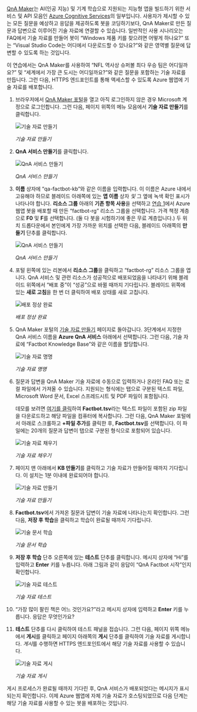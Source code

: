 [QnA Maker](https://www.qnamaker.ai/)는 AI(인공 지능) 및 기계 학습으로 지원되는 지능형 앱을 빌드하기 위한 서비스 및 API 모음인 [Azure Cognitive Services](https://www.microsoft.com/cognitive-services/)의 일부입니다. 사용자가 제시할 수 있는 모든 질문을 예상하고 응답을 제공하도록 봇을 코딩하기보다, QnA Maker로 만든 질문과 답변으로 이루어진 기술 자료에 연결할 수 있습니다. 일반적인 사용 시나리오는 FAQ에서 기술 자료를 만들어 봇이 “Windows 제품 키를 찾으려면 어떻게 하나요?” 또는 “Visual Studio Code는 어디에서 다운로드할 수 있나요?”와 같은 영역별 질문에 답변할 수 있도록 하는 것입니다.

이 연습에서는 QnA Maker를 사용하여 “NFL 역사상 슈퍼볼 최다 우승 팀은 어디일까요?” 및 “세계에서 가장 큰 도시는 어디일까요?”와 같은 질문을 포함하는 기술 자료를 만듭니다. 그런 다음, HTTPS 엔드포인트를 통해 액세스할 수 있도록 Azure 웹앱에 기술 자료를 배포합니다.

1. 브라우저에서 [QnA Maker 포털](https://www.qnamaker.ai/)을 열고 아직 로그인하지 않은 경우 Microsoft 계정으로 로그인합니다. 그런 다음, 페이지 위쪽의 메뉴 모음에서 **기술 자료 만들기**를 클릭합니다.
 
    ![기술 자료 만들기](../images/qna-new-kb.png)

    _기술 자료 만들기_

1. **QnA 서비스 만들기**를 클릭합니다.

    ![QnA 서비스 만들기](../images/create-kb-1.png)

    _QnA 서비스 만들기_

1. **이름** 상자에 “qa-factbot-kb”와 같은 이름을 입력합니다. 이 이름은 Azure 내에서 고유해야 하므로 블레이드 아래쪽에 있는 **앱 이름** 상자 *및* 그 옆에 녹색 확인 표시가 나타나야 합니다. **리소스 그룹** 아래의 **기존 항목 사용**을 선택하고 [연습 1](#Exercise1)에서 Azure 웹앱 봇을 배포할 때 만든 “factbot-rg” 리소스 그룹을 선택합니다. 가격 책정 계층으로 **F0** 및 **F**를 선택합니다. (둘 다 봇을 시험하기에 좋은 무료 계층입니다.) 두 위치 드롭다운에서 본인에게 가장 가까운 위치를 선택한 다음, 블레이드 아래쪽의 **만들기** 단추를 클릭합니다.

    ![QnA 서비스 만들기](../images/new-qna-maker-service.png)

    _QnA 서비스 만들기_

1. 포털 왼쪽에 있는 리본에서 **리소스 그룹**을 클릭하고 “factbot-rg” 리소스 그룹을 엽니다. QnA 서비스 및 관련 리소스가 성공적으로 배포되었음을 나타내기 위해 블레이드 위쪽에서 “배포 중”이 “성공”으로 바뀔 때까지 기다립니다. 블레이드 위쪽에 있는 **새로 고침**을 한 번 더 클릭하여 배포 상태를 새로 고칩니다.

    ![배포 정상 완료](../images/resource-group-master-2.png)

    _배포 정상 완료_

1. QnA Maker 포털의 [기술 자료 만들기](https://www.qnamaker.ai/Create) 페이지로 돌아갑니다. 3단계에서 지정한 QnA 서비스 이름을 **Azure QnA 서비스** 아래에서 선택합니다. 그런 다음, 기술 자료에 “Factbot Knowledge Base”와 같은 이름을 할당합니다.

    ![기술 자료 명명](../images/create-kb-2-3.png)

    _기술 자료 명명_

1. 질문과 답변을 QnA Maker 기술 자료에 수동으로 입력하거나 온라인 FAQ 또는 로컬 파일에서 가져올 수 있습니다. 지원되는 형식에는 탭으로 구분된 텍스트 파일, Microsoft Word 문서, Excel 스프레드시트 및 PDF 파일이 포함됩니다.

    데모를 보려면 [여기를 클릭](https://topcs.blob.core.windows.net/public/bots-resources.zip)하여 **Factbot.tsv**라는 텍스트 파일이 포함된 zip 파일을 다운로드하고 해당 파일을 컴퓨터에 복사합니다. 그런 다음, QnA Maker 포털에서 아래로 스크롤하고 **+파일 추가**를 클릭한 후, **Factbot.tsv**를 선택합니다. 이 파일에는 20개의 질문과 답변이 탭으로 구분된 형식으로 포함되어 있습니다.

    ![기술 자료 채우기](../images/create-kb-4.png)

    _기술 자료 채우기_

1. 페이지 맨 아래에서 **KB 만들기**를 클릭하고 기술 자료가 만들어질 때까지 기다립니다. 이 설치는 1분 이내에 완료되어야 합니다.

    ![기술 자료 만들기](../images/create-kb-5.png)

    _기술 자료 만들기_

1. **Factbot.tsv**에서 가져온 질문과 답변이 기술 자료에 나타나는지 확인합니다. 그런 다음, **저장 후 학습**을 클릭하고 학습이 완료될 때까지 기다립니다.

    ![기술 문서 학습](../images/save-and-train.png)

    _기술 문서 학습_

1. **저장 후 학습** 단추 오른쪽에 있는 **테스트** 단추를 클릭합니다. 메시지 상자에 “Hi”를 입력하고 **Enter** 키를 누릅니다. 아래 그림과 같이 응답이 “QnA Factbot 시작”인지 확인합니다.

    ![기술 자료 테스트](../images/test-kb.png)

    _기술 자료 테스트_

1. “가장 많이 팔린 책은 어느 것인가요?”라고 메시지 상자에 입력하고 **Enter** 키를 누릅니다. 응답은 무엇인가요?

1. **테스트** 단추를 다시 클릭하여 테스트 패널을 접습니다. 그런 다음, 페이지 위쪽 메뉴에서 **게시**를 클릭하고 페이지 아래쪽의 **게시** 단추를 클릭하여 기술 자료를 게시합니다. *게시*를 수행하면 HTTPS 엔드포인트에서 해당 기술 자료를 사용할 수 있습니다.

    ![기술 자료 게시](../images/publish-kb.png)

    _기술 자료 게시_ 

게시 프로세스가 완료될 때까지 기다린 후, QnA 서비스가 배포되었다는 메시지가 표시되는지 확인합니다. 이제 Azure 웹앱에 자체 기술 자료가 호스팅되었므로 다음 단계는 해당 기술 자료를 사용할 수 있는 봇을 배포하는 것입니다.